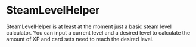# SteamLevelHelper
 
SteamLevelHelper is at least at the moment just a basic steam level calculator. You can input a current level and a desired level to calculate the amount of XP and card sets need to reach the desired level.
